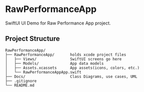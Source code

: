# RawPerformanceApp

SwiftUI UI Demo for Raw Performance App project.

## Project Structure

```
RawPerformanceApp/
├── RawPerformanceApp/       holds xcode project files
│   ├── Views/               SwiftUI screens go here
│   ├── Models/              App data models
│   ├── Assets.xcassets      App assets(icons, colors, etc.)
│   └── RawPerformanceAppApp.swift     
├── Docs/                    Class Diagrams, use cases, UML
├── .gitignore         
└── README.md
```



